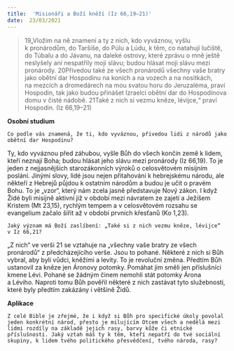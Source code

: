 ```yaml
---
title:  'Misionáři a Boží kněží (Iz 66,19–21)'
date:  23/03/2021
---
```


> <p></p>
> 19„Vložím na ně znamení a ty z nich, kdo vyváznou, vyšlu k pronárodům, do Taršíše, do Púlu a Lúdu, k těm, co natahují lučiště, do Túbalu a do Jávanu, na daleké ostrovy, které zprávu o mně ještě neslyšely ani nespatřily moji slávu; budou hlásat moji slávu mezi pronárody. 20Přivedou také ze všech pronárodů všechny vaše bratry jako obětní dar Hospodinu na koních a na vozech a na nosítkách, na mezcích a dromedárech na mou svatou horu do Jeruzaléma, praví Hospodin, tak jako budou přinášet Izraelci obětní dar do Hospodinova domu v čisté nádobě. 21Také z nich si vezmu kněze, lévijce,“ praví Hospodin. (Iz 66,19–21)

**Osobní studium**

`Co podle vás znamená, že ti, kdo vyváznou, přivedou lidi z národů jako obětní dar Hospodinu?`

Ty, kdo vyváznou před záhubou, vyšle Bůh do všech končin země k lidem, kteří neznají Boha; budou hlásat jeho slávu mezi pronárody (Iz 66,19). To je jeden z nejjasnějších starozákonních výroků o celosvětovém misijním poslání. Jinými slovy, lidé jsou nejen přitahováni k hebrejskému národu, ale někteří z Hebrejů půjdou k ostatním národům a budou je učit o pravém Bohu. To je „vzor“, který nám zcela jasně představuje Nový zákon. I když Židé byli misijně aktivní již v období mezi návratem ze zajetí a Ježíšem Kristem (Mt 23,15), rychlým tempem a v celosvětovém rozsahu se evangelium začalo šířit až v období prvních křesťanů (Ko 1,23).

`Jaký význam má Boží zaslíbení: „Také si z nich vezmu kněze, lévijce“ v Iz 66,21?`

„Z nich“ ve verši 21 se vztahuje na „všechny vaše bratry ze všech pronárodů“ z předcházejícího verše. Jsou to pohané. Některé z nich si Bůh vybral, aby byli vůdci, kněžími a levity. To je revoluční změna. Předtím Bůh ustanovil za kněze jen Áronovy potomky. Pomáhat jim směli jen příslušníci kmene Lévi. Pohané se žádným činem nemohli stát potomky Árona a Léviho. Naproti tomu Bůh pověřil některé z nich zastávat tyto služebnosti, které byly předtím zakázány i většině Židů.

**Aplikace**

`Z celé Bible je zřejmé, že i když si Bůh pro specifické úkoly povolal jeden konkrétní národ, přesto je milujícím Otcem všech a nedělá mezi lidmi rozdíly na základě jejich rasy, barvy kůže či etnické příslušnosti. Jaký vztah máš ty k těm, kteří nepatří do tvé sociální skupiny, k lidem tvého politického přesvědčení, tvého národa, rasy?`